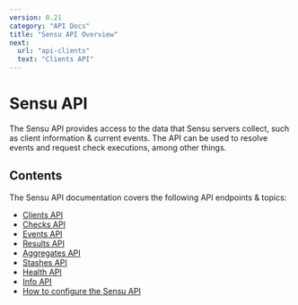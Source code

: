 ```yaml
---
version: 0.21
category: "API Docs"
title: "Sensu API Overview"
next:
  url: "api-clients"
  text: "Clients API"
---
```


# Sensu API

The Sensu API provides access to the data that Sensu servers collect, such as client information & current events. The API can be used to resolve events and request check executions, among other things.

## Contents

The Sensu API documentation covers the following API endpoints & topics:

- [Clients API](api-clients)
- [Checks API](api-checks)
- [Events API](api-events)
- [Results API](api-results)
- [Aggregates API](api-aggregates)
- [Stashes API](api-stashes)
- [Health API](api-health)
- [Info API](api-info)
- [How to configure the Sensu API](api-configuration)
